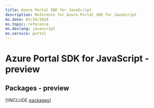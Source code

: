 ```yaml
---
title: Azure Portal SDK for JavaScript
description: Reference for Azure Portal SDK for JavaScript
ms.date: 01/24/2024
ms.topic: reference
ms.devlang: javascript
ms.service: portal
---
```

# Azure Portal SDK for JavaScript - preview
## Packages - preview
[!INCLUDE [packages](portal-index.md)]
